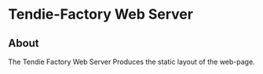 # Tendie-Factory Web Server

## About

The Tendie Factory Web Server Produces the static layout of the web-page.